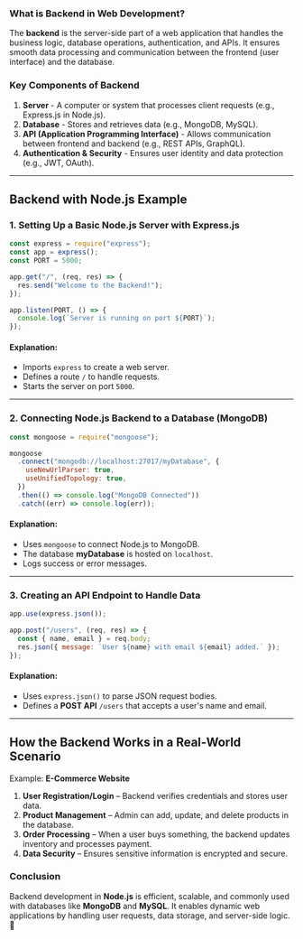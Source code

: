 ### What is Backend in Web Development?

The **backend** is the server-side part of a web application that handles the business logic, database operations, authentication, and APIs. It ensures smooth data processing and communication between the frontend (user interface) and the database.

### Key Components of Backend

1. **Server** - A computer or system that processes client requests (e.g., Express.js in Node.js).
2. **Database** - Stores and retrieves data (e.g., MongoDB, MySQL).
3. **API (Application Programming Interface)** - Allows communication between frontend and backend (e.g., REST APIs, GraphQL).
4. **Authentication & Security** - Ensures user identity and data protection (e.g., JWT, OAuth).

---

## Backend with **Node.js** Example

### **1. Setting Up a Basic Node.js Server with Express.js**

```javascript
const express = require("express");
const app = express();
const PORT = 5000;

app.get("/", (req, res) => {
  res.send("Welcome to the Backend!");
});

app.listen(PORT, () => {
  console.log(`Server is running on port ${PORT}`);
});
```

#### **Explanation:**

- Imports `express` to create a web server.
- Defines a route `/` to handle requests.
- Starts the server on port `5000`.

---

### **2. Connecting Node.js Backend to a Database (MongoDB)**

```javascript
const mongoose = require("mongoose");

mongoose
  .connect("mongodb://localhost:27017/myDatabase", {
    useNewUrlParser: true,
    useUnifiedTopology: true,
  })
  .then(() => console.log("MongoDB Connected"))
  .catch((err) => console.log(err));
```

#### **Explanation:**

- Uses `mongoose` to connect Node.js to MongoDB.
- The database **myDatabase** is hosted on `localhost`.
- Logs success or error messages.

---

### **3. Creating an API Endpoint to Handle Data**

```javascript
app.use(express.json());

app.post("/users", (req, res) => {
  const { name, email } = req.body;
  res.json({ message: `User ${name} with email ${email} added.` });
});
```

#### **Explanation:**

- Uses `express.json()` to parse JSON request bodies.
- Defines a **POST API** `/users` that accepts a user's name and email.

---

## **How the Backend Works in a Real-World Scenario**

Example: **E-Commerce Website**

1. **User Registration/Login** – Backend verifies credentials and stores user data.
2. **Product Management** – Admin can add, update, and delete products in the database.
3. **Order Processing** – When a user buys something, the backend updates inventory and processes payment.
4. **Data Security** – Ensures sensitive information is encrypted and secure.

### **Conclusion**

Backend development in **Node.js** is efficient, scalable, and commonly used with databases like **MongoDB** and **MySQL**. It enables dynamic web applications by handling user requests, data storage, and server-side logic. 🚀
